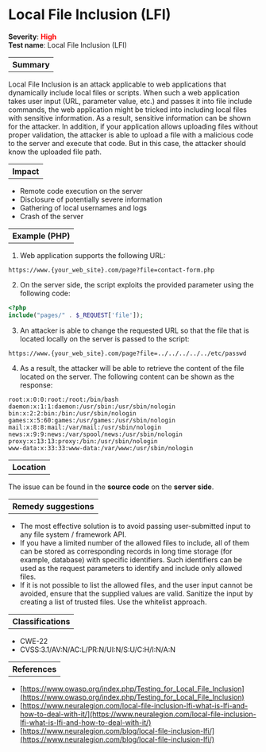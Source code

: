 # Local File Inclusion (LFI)

<b>Severity</b>: <b><font color="red">High</font></b><br>
<b>Test name</b>: Local File Inclusion (LFI)

<table id="simple-table">
    <tr>
        <th><strong>Summary</strong></th>
    </tr>
</table>

Local File Inclusion is an attack applicable to web applications that dynamically include local files or scripts. When such a web application takes user input (URL, parameter value, etc.) and passes it into file include commands, the web application might be tricked into including local files with sensitive information. As a result, sensitive information can be shown for the attacker. In addition, if your application allows uploading files without proper validation, the attacker is able to upload a file with a malicious code to the server and execute that code. But in this case, the attacker should know the uploaded file path.

<table id="simple-table">
    <tr>
        <th><strong>Impact</strong></th>
    </tr>
</table>

* Remote code execution on the server
* Disclosure of potentially severe information
* Gathering of local usernames and logs
* Crash of the server

<table id="simple-table">
    <tr>
        <th><strong>Example (PHP)</strong></th>
    </tr>
</table>

1. Web application supports the following URL:
```
https://www.{your_web_site}.com/page?file=contact-form.php
```
2. On the server side, the script exploits the provided parameter using the following code:
```php
<?php
include("pages/" . $_REQUEST['file']);
```
3. An attacker is able to change the requested URL so that the file that is located locally on the server is passed to the script:
```
https://www.{your_web_site}.com/page?file=../../../../../etc/passwd
```
4. As a result, the attacker will be able to retrieve the content of the file located on the server. The following content can be shown as the response:
```
root:x:0:0:root:/root:/bin/bash
daemon:x:1:1:daemon:/usr/sbin:/usr/sbin/nologin
bin:x:2:2:bin:/bin:/usr/sbin/nologin
games:x:5:60:games:/usr/games:/usr/sbin/nologin
mail:x:8:8:mail:/var/mail:/usr/sbin/nologin
news:x:9:9:news:/var/spool/news:/usr/sbin/nologin
proxy:x:13:13:proxy:/bin:/usr/sbin/nologin
www-data:x:33:33:www-data:/var/www:/usr/sbin/nologin
```

<table id="simple-table">
    <tr>
        <th><strong>Location</strong></th>
    </tr>
</table>

The issue can be found in the **source code** on the **server side**.

<table id="simple-table">
    <tr>
        <th><strong>Remedy suggestions</strong></th>
    </tr>
</table>

* The most effective solution is to avoid passing user-submitted input to any file system / framework API. 
* If you have a limited number of the allowed files to include, all of them can be stored as corresponding records in long time storage (for example, database) with specific identifiers. Such identifiers can be used as the request parameters to identify and include only allowed files.
* If it is not possible to list the allowed files, and the user input cannot  be avoided, ensure that the supplied values are valid. Sanitize the input by creating a list of trusted files. Use the whitelist approach.




<table id="simple-table">
    <tr>
        <th><strong>Classifications</strong></th>
    </tr>
</table>

* CWE-22
* CVSS:3.1/AV:N/AC:L/PR:N/UI:N/S:U/C:H/I:N/A:N

<table id="simple-table">
    <tr>
        <th><strong>References</strong></th>
    </tr>
</table>

* [https://www.owasp.org/index.php/Testing_for_Local_File_Inclusion](https://www.owasp.org/index.php/Testing_for_Local_File_Inclusion)
* [https://www.neuralegion.com/local-file-inclusion-lfi-what-is-lfi-and-how-to-deal-with-it/](https://www.neuralegion.com/local-file-inclusion-lfi-what-is-lfi-and-how-to-deal-with-it/)
* [https://www.neuralegion.com/blog/local-file-inclusion-lfi/](https://www.neuralegion.com/blog/local-file-inclusion-lfi/)

